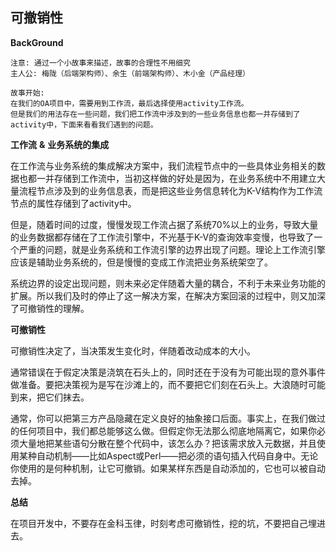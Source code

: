 ## 可撤销性

**BackGround**

```
注意: 通过一个小故事来描述，故事的合理性不用细究
主人公: 梅陇（后端架构师）、余生（前端架构师）、木小金（产品经理）

故事开始: 
在我们的OA项目中，需要用到工作流，最后选择使用activity工作流。
但是我们的用法存在一些问题，我们把工作流中涉及到的一些业务信息也都一并存储到了activity中，下面来看看我们遇到的问题。
```

**工作流** **&** **业务系统的集成**

在工作流与业务系统的集成解决方案中，我们流程节点中的一些具体业务相关的数据也都一并存储到工作流中，当初这样做的好处是因为，在业务系统中不用建立大量流程节点涉及到的业务信息表，而是把这些业务信息转化为K-V结构作为工作流节点的属性存储到了activity中。

但是，随着时间的过度，慢慢发现工作流占据了系统70%以上的业务，导致大量的业务数据都存储在了工作流引擎中，不光基于K-V的查询效率变慢，也导致了一个严重的问题，就是业务系统和工作流引擎的边界出现了问题。理论上工作流引擎应该是辅助业务系统的，但是慢慢的变成工作流把业务系统架空了。

系统边界的设定出现问题，则未来必定伴随着大量的耦合，不利于未来业务功能的扩展。所以我们及时的停止了这一解决方案，在解决方案回滚的过程中，则又加深了可撤销性的理解。

**可撤销性**

可撤销性决定了，当决策发生变化时，伴随着改动成本的大小。

通常错误在于假定决策是浇筑在石头上的，同时还在于没有为可能出现的意外事件做准备。要把决策视为是写在沙滩上的，而不要把它们刻在石头上。大浪随时可能到来，把它们抹去。

通常，你可以把第三方产品隐藏在定义良好的抽象接口后面。事实上，在我们做过的任何项目中，我们都总能够这么做。但假定你无法那么彻底地隔离它，如果你必须大量地把某些语句分散在整个代码中，该怎么办？把该需求放入元数据，并且使用某种自动机制——比如Aspect或Perl——把必须的语句插入代码自身中。无论你使用的是何种机制，让它可撤销。如果某样东西是自动添加的，它也可以被自动去掉。

**总结**

在项目开发中，不要存在金科玉律，时刻考虑可撤销性，挖的坑，不要把自己埋进去。
